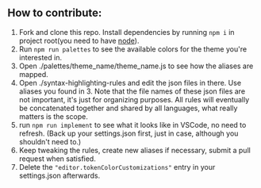 ## How to contribute:

1. Fork and clone this repo. Install dependencies by running `npm i` in project root(you need to have [node](https://nodejs.org)).
2. Run `npm run palettes` to see the available colors for the theme you're interested in.
3. Open ./palettes/theme_name/theme_name.js to see how the aliases are mapped.
4. Open ./syntax-highlighting-rules and edit the json files in there. Use aliases you found in 3. Note that the file names of these json files are not important, it's just for organizing purposes. All rules will eventually be concatenated together and shared by all languages, what really matters is the scope.
5. run `npm run implement` to see what it looks like in VSCode, no need to refresh. (Back up your settings.json first, just in case, although you shouldn't need to.)
6. Keep tweaking the rules, create new aliases if necessary, submit a pull request when satisfied.
7. Delete the `"editor.tokenColorCustomizations"` entry in your settings.json afterwards.

